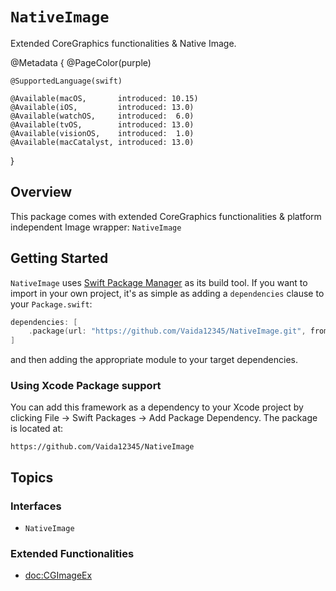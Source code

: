 # ``NativeImage``

Extended CoreGraphics functionalities & Native Image.

@Metadata {
    @PageColor(purple)
    
    @SupportedLanguage(swift)
    
    @Available(macOS,       introduced: 10.15)
    @Available(iOS,         introduced: 13.0)
    @Available(watchOS,     introduced:  6.0)
    @Available(tvOS,        introduced: 13.0)
    @Available(visionOS,    introduced:  1.0)
    @Available(macCatalyst, introduced: 13.0)
}

## Overview

This package comes with extended CoreGraphics functionalities & platform independent Image wrapper: ``NativeImage``


## Getting Started

`NativeImage` uses [Swift Package Manager](https://www.swift.org/documentation/package-manager/) as its build tool. If you want to import in your own project, it's as simple as adding a `dependencies` clause to your `Package.swift`:
```swift
dependencies: [
    .package(url: "https://github.com/Vaida12345/NativeImage.git", from: "1.0.0")
]
```
and then adding the appropriate module to your target dependencies.

### Using Xcode Package support

You can add this framework as a dependency to your Xcode project by clicking File -> Swift Packages -> Add Package Dependency. The package is located at:
```
https://github.com/Vaida12345/NativeImage
```


## Topics

### Interfaces

- ``NativeImage``

### Extended Functionalities

- <doc:CGImageEx>
